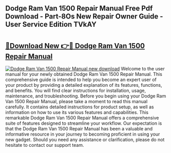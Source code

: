 ## Dodge Ram Van 1500 Repair Manual Free Pdf Download - Part-8Os New Repair Owner Guide - User Service Edition TVkAY

# <h2><a href="http://bc47994.oget.top/?id=Dodge+Ram+Van+1500+Repair+Manual">🔗Download New 👉🔴 Dodge Ram Van 1500 Repair Manual</a></h2>

[![Dodge Ram Van 1500 Repair Manual new download](https://i.imgur.com/5g1atiW.png)](http://bc47994.oget.top/?id=Dodge+Ram+Van+1500+Repair+Manual)
Welcome to the user manual for your newly obtained Dodge Ram Van 1500 Repair Manual. This comprehensive guide is intended to help you become an expert user of your product by providing a detailed explanation of its features, functions, and benefits. You will find clear instructions for installation, usage, maintenance, and troubleshooting. Before you begin using your Dodge Ram Van 1500 Repair Manual, please take a moment to read this manual carefully. It contains detailed instructions for product setup, as well as information on how to use its various features and capabilities. This remarkable Dodge Ram Van 1500 Repair Manual offers a comprehensive suite of features designed to streamline your workflow. Our expectation is that the Dodge Ram Van 1500 Repair Manual has been a valuable and informative resource in your journey to becoming proficient in using your new gadget. Should you need any assistance or clarification, please do not hesitate to contact our support team.
